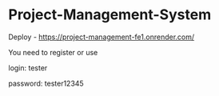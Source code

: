 
# Project-Management-System

Deploy - https://project-management-fe1.onrender.com/

You need to register or use 


login: tester

password: tester12345

